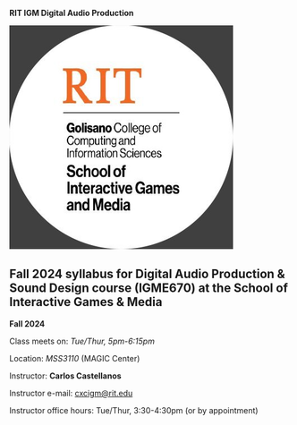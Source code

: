 **RIT IGM Digital Audio Production**

<img src="../img/Ai4R-kdV_400x400.jpg" width="400" height="400" alt="RIT IGM Logo">

## Fall 2024 syllabus for Digital Audio Production & Sound Design course (IGME670) at the School of Interactive Games & Media ##

**Fall 2024**

Class meets on: _Tue/Thur, 5pm-6:15pm_

Location: _MSS3110_ (MAGIC Center)

Instructor: __Carlos Castellanos__

Instructor e-mail: cxcigm@rit.edu

Instructor office hours: Tue/Thur, 3:30-4:30pm (or by appointment)
